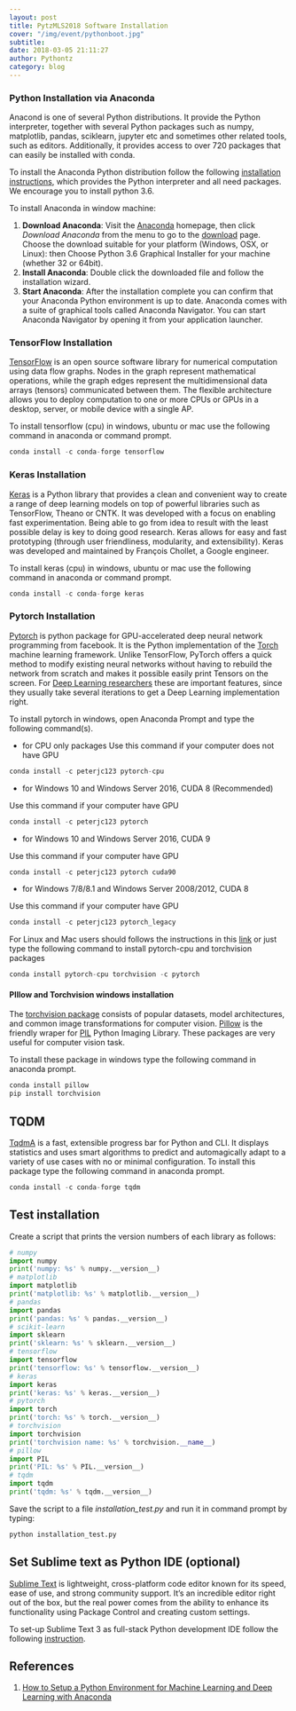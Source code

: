 ```yaml
---
layout: post
title: PytzMLS2018 Software Installation 
cover: "/img/event/pythonboot.jpg" 
subtitle: 
date: 2018-03-05 21:11:27
author: Pythontz
category: blog
---
```





### Python Installation via Anaconda

Anacond is one of several Python distributions. It provide the Python interpreter, together with several Python packages such as numpy, matplotlib, pandas, sciklearn, jupyter etc and sometimes other related tools, such as editors. Additionally, it provides access to over 720 packages that can easily be installed with conda.

To install the Anaconda Python distribution follow the following [installation instructions](https://docs.continuum.io/anaconda/install.html), which provides the Python interpreter and all need packages. We encourage you to install python 3.6. 

To install Anaconda in window machine:

1. **Download Anaconda**: Visit the [Anaconda](https://anaconda.org/) homepage, then click *Download Anaconda* from the menu to go to the [download](https://www.anaconda.com/download/#windows) page. Choose the download suitable for your platform (Windows, OSX, or Linux): then Choose Python 3.6 Graphical Installer for your machine (whether 32 or 64bit).
2. **Install Anaconda**:  Double click the downloaded file and follow the installation wizard.
3. **Start  Anaconda**: After the installation complete you can confirm that your Anaconda Python environment is up to date. Anaconda comes with a suite of graphical tools called Anaconda Navigator. You can start Anaconda Navigator by opening it from your application launcher.


### TensorFlow Installation

[TensorFlow](https://www.tensorflow.org/) is an open source software library for numerical computation using data flow graphs. Nodes in the graph represent mathematical operations, while the graph edges represent the multidimensional data arrays (tensors) communicated between them. The flexible architecture allows you to deploy computation to one or more CPUs or GPUs in a desktop, server, or mobile device with a single AP.

To install tensorflow (cpu) in windows, ubuntu or mac use the following command in anaconda or command prompt.

```python
conda install -c conda-forge tensorflow
```


### Keras Installation

[Keras](https://keras.io/) is a Python library that provides a clean and convenient way to create a range of deep learning models on top of  powerful libraries such as TensorFlow, Theano or CNTK.  It was developed with a focus on enabling fast experimentation. Being able to go from idea to result with the least possible delay is key to doing good research. Keras allows for easy and fast prototyping (through user friendliness, modularity, and extensibility). Keras was developed and maintained by François Chollet, a Google engineer.

To install keras (cpu) in windows, ubuntu or mac use the following command in anaconda or command prompt.

```python
conda install -c conda-forge keras
```

###  Pytorch Installation

[Pytorch](http://pytorch.org/)  is python package for GPU-accelerated deep neural network programming from facebook. It is the Python implementation of the [Torch](http://torch.ch/) machine learning framework. Unlike TensorFlow, PyTorch offers a quick method to modify existing neural networks without having to rebuild the network from scratch and makes it possible easily print Tensors on the screen. For [Deep Learning researchers](https://www.oreilly.com/ideas/why-ai-and-machine-learning-researchers-are-beginning-to-embrace-pytorch) these are important features, since they usually take several iterations to get a Deep Learning implementation right. 

To install pytorch in windows, open Anaconda Prompt and type the following command(s).  

- for CPU only packages 
Use this command if your computer does not have GPU

```python
conda install -c peterjc123 pytorch-cpu
```

- for Windows 10 and Windows Server 2016, CUDA 8 (Recommended)

Use this command if your computer have GPU

```python
conda install -c peterjc123 pytorch
```

- for Windows 10 and Windows Server 2016, CUDA 9

Use this command if your computer  have GPU

```python
conda install -c peterjc123 pytorch cuda90
```

- for Windows 7/8/8.1 and Windows Server 2008/2012, CUDA 8

Use this command if your computer  have GPU

```python
conda install -c peterjc123 pytorch_legacy
```

For Linux and Mac users should follows the instructions in this [link](http://pytorch.org/) or just type the following command to install pytorch-cpu and torchvision packages

```python
conda install pytorch-cpu torchvision -c pytorch
```

#### PIllow and Torchvision  windows installation

The [torchvision package](https://github.com/pytorch/vision) consists of popular datasets, model architectures, and common image transformations for computer vision. [Pillow](https://github.com/python-pillow/Pillow) is the friendly wraper for [PIL](http://www.pythonware.com/products/pil/) Python Imaging Library. These packages are very useful for computer vision task.

To install these package in windows type the following command in anaconda prompt.

```python
conda install pillow
pip install torchvision
```


## TQDM

[TqdmA](https://github.com/tqdm/tqdm) is a fast, extensible progress bar for Python and CLI. It displays statistics and uses smart algorithms to predict and automagically adapt to a variety of use cases with no or minimal configuration. To install this package type the following command in anaconda prompt.

```python
conda install -c conda-forge tqdm
```

## Test installation

Create a script that prints the version numbers of each library as follows:
```python
# numpy
import numpy
print('numpy: %s' % numpy.__version__)
# matplotlib
import matplotlib
print('matplotlib: %s' % matplotlib.__version__)
# pandas
import pandas
print('pandas: %s' % pandas.__version__)
# scikit-learn
import sklearn
print('sklearn: %s' % sklearn.__version__)
# tensorflow
import tensorflow
print('tensorflow: %s' % tensorflow.__version__)
# keras
import keras
print('keras: %s' % keras.__version__)
# pytorch
import torch
print('torch: %s' % torch.__version__)
# torchvision
import torchvision
print('torchvision name: %s' % torchvision.__name__)
# pillow
import PIL
print('PIL: %s' % PIL.__version__)
# tqdm
import tqdm
print('tqdm: %s' % tqdm.__version__)
```

Save the script to a file *installation_test.py* and run it in command prompt by typing:
```python
python installation_test.py
```


## Set Sublime text as  Python IDE (optional)

[Sublime Text](http://www.sublimetext.com/3) is lightweight, cross-platform code editor known for its speed, ease of use, and strong community support. It’s an incredible editor right out of the box, but the real power comes from the ability to enhance its functionality using Package Control and creating custom settings.

To set-up Sublime Text 3 as full-stack Python development IDE follow the following [instruction](http://www.gtlambert.com/blog/python-sublime-text-3).


## References
1. [How to Setup a Python Environment for Machine Learning and Deep Learning with Anaconda](https://machinelearningmastery.com/setup-python-environment-machine-learning-deep-learning-anaconda/)

